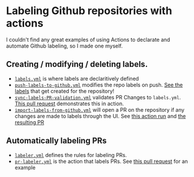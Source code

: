 # Labeling Github repositories with actions
I couldn't find any great examples of using Actions to declarate and automate Github labeling, so I made one myself.

## Creating / modifying / deleting labels.
- [`labels.yml`](./.github/labels.yml) is where labels are declaritively defined
- [`push-labels-to-github.yml`](.github/workflows/push-labels-to-github.yml) modifies the repo labels on push. [See the labels](https://github.com/scowalt/actions-labeler-example/labels) that get created for the repository!
- [`sync-labels-PR-validation.yml`](.github/workflows/sync-labels-PR-validation.yml) validates PR Changes to `labels.yml`. [This pull request](https://github.com/scowalt/actions-labeler-example/pull/1) demonstrates this in action.
- [`import-labels-from-github.yml`](.github/workflows/import-labels-from-github.yml) will open a PR on the repository if any changes are made to labels through the UI. See [this action run](https://github.com/scowalt/actions-labeler-example/actions/runs/1364342155) and [the resulting PR](https://github.com/scowalt/actions-labeler-example/pull/5)

## Automatically labeling PRs
- [`labeler.yml`](.github/labeler.yml) defines the rules for labeling PRs.
- [`pr-labeler.yml`](.github/workflows/pr-labeler.yml) is the action that labels PRs. See [this pull request](https://github.com/scowalt/actions-labeler-example/pull/3) for an example
